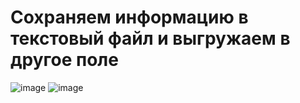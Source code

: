 # Сохраняем информацию в текстовый файл и выгружаем в другое поле
![image](https://user-images.githubusercontent.com/91714397/146625794-250b0b46-d4a2-45a8-a8da-40f802adb2bb.png)
![image](https://user-images.githubusercontent.com/91714397/146625795-7e7c39ab-1985-4726-9969-f3b08da8ecca.png)
